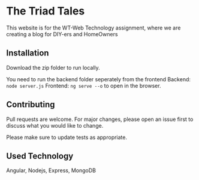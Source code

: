 # The Triad Tales
This website is for the WT-Web Technology assignment, where we are creating a blog for DIY-ers and HomeOwners

## Installation

Download the zip folder to run locally.

You need to run the backend folder seperately from the frontend
        Backend: ```node server.js```
        Frontend: ```ng serve --o``` to open in the browser.


## Contributing

Pull requests are welcome. For major changes, please open an issue first
to discuss what you would like to change.

Please make sure to update tests as appropriate.

## Used Technology

Angular, Nodejs, Express, MongoDB